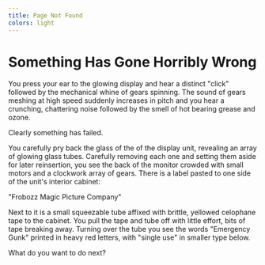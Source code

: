 ```yaml
---
title: Page Not Found
colors: light
---
```


Something Has Gone Horribly Wrong
=================================

You press your ear to the glowing display and hear a distinct "click" followed by the
mechanical whine of gears spinning. The sound of gears meshing at high speed
suddenly increases in pitch and you hear a crunching, chattering noise followed
by the smell of hot bearing grease and ozone.

Clearly something has failed.

You carefully pry back the glass of the of the display unit, revealing an array of glowing glass tubes. Carefully removing each one and setting them aside for later reinsertion, you see the back of the monitor crowded with small motors and a clockwork array of gears. There is a label pasted to one side of the unit's interior cabinet:

"Frobozz Magic Picture Company"

Next to it is a small squeezable tube affixed with brittle, yellowed celophane
tape to the cabinet. You pull the tape and tube off with little effort, bits of
tape breaking away. Turning over the tube you see the words "Emergency Gunk"
printed in heavy red letters, with "single use" in smaller type below.

What do you want to do next?

<script>
var GOOG_FIXURL_LANG = (navigator.language || '').slice(0,2),
    GOOG_FIXURL_SITE = location.host;
</script>
<script src="http://linkhelp.clients.google.com/tbproxy/lh/wm/fixurl.js"></script>
